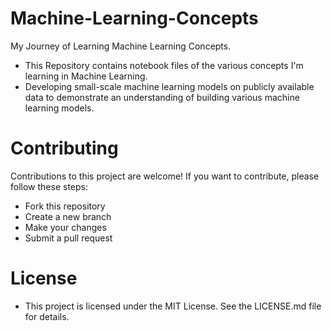 # Machine-Learning-Concepts
My Journey of Learning Machine Learning Concepts.

- This Repository contains notebook files of the various concepts I'm learning in Machine Learning.
- Developing small-scale machine learning models on publicly available data to demonstrate an understanding of building various machine learning models.

# Contributing
Contributions to this project are welcome! If you want to contribute, please follow these steps:

- Fork this repository
- Create a new branch
- Make your changes
- Submit a pull request

# License
- This project is licensed under the MIT License. See the LICENSE.md file for details.
